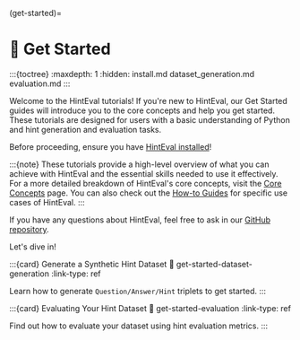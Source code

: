 (get-started)=
# 🚀 Get Started

:::{toctree}
:maxdepth: 1
:hidden:
install.md
dataset_generation.md
evaluation.md
:::

Welcome to the HintEval tutorials! If you're new to HintEval, our Get Started guides will introduce you to the core concepts and help you get started. These tutorials are designed for users with a basic understanding of Python and hint generation and evaluation tasks.

Before proceeding, ensure you have [HintEval installed](./install.md)!

:::{note}
These tutorials provide a high-level overview of what you can achieve with HintEval and the essential skills needed to use it effectively. For a more detailed breakdown of HintEval's core concepts, visit the [Core Concepts](../concepts/index.md) page. You can also check out the [How-to Guides](../howtos/index.md) for specific use cases of HintEval.
:::

If you have any questions about HintEval, feel free to ask in our [GitHub repository](https://github.com/DataScienceUIBK/HintEval).

Let's dive in!

:::{card} Generate a Synthetic Hint Dataset
:link: get-started-dataset-generation
:link-type: ref

Learn how to generate `Question/Answer/Hint` triplets to get started.
:::

:::{card} Evaluating Your Hint Dataset
:link: get-started-evaluation
:link-type: ref

Find out how to evaluate your dataset using hint evaluation metrics.
:::